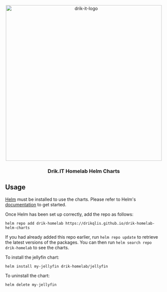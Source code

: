 <div align="center">
<img src="https://raw.githubusercontent.com/drikqlis/drik-homelab/main/files/drik-it-logo.svg" alt="drik-it-logo" width="500"/>

### Drik.IT Homelab Helm Charts

</div>

## Usage

[Helm](https://helm.sh) must be installed to use the charts.  Please refer to
Helm's [documentation](https://helm.sh/docs) to get started.

Once Helm has been set up correctly, add the repo as follows:

    helm repo add drik-homelab https://drikqlis.github.io/drik-homelab-helm-charts

If you had already added this repo earlier, run `helm repo update` to retrieve
the latest versions of the packages.  You can then run `helm search repo
drik-homelab` to see the charts.

To install the jellyfin chart:

    helm install my-jellyfin drik-homelab/jellyfin

To uninstall the chart:

    helm delete my-jellyfin
